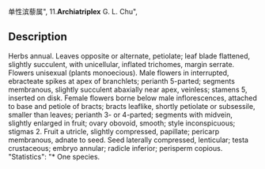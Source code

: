 单性滨藜属",
11.**Archiatriplex** G. L. Chu",

## Description
Herbs annual. Leaves opposite or alternate, petiolate; leaf blade flattened, slightly succulent, with unicellular, inflated trichomes, margin serrate. Flowers unisexual (plants monoecious). Male flowers in interrupted, ebracteate spikes at apex of branchlets; perianth 5-parted; segments membranous, slightly succulent abaxially near apex, veinless; stamens 5, inserted on disk. Female flowers borne below male inflorescences, attached to base and petiole of bracts; bracts leaflike, shortly petiolate or subsessile, smaller than leaves; perianth 3- or 4-parted; segments with midvein, slightly enlarged in fruit; ovary obovoid, smooth; style inconspicuous; stigmas 2. Fruit a utricle, slightly compressed, papillate; pericarp membranous, adnate to seed. Seed laterally compressed, lenticular; testa crustaceous; embryo annular; radicle inferior; perisperm copious.
  "Statistics": "* One species.
